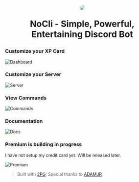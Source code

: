 # <center><img src='https://cdn.discordapp.com/avatars/819861491661930517/1cb20a747ffa6b3740fd9af182641369.png?size=128' style='top: 0; width: auto; border-radius: 100%' /><p>NoCli - Simple, Powerful, Entertaining Discord Bot<p></center>

### <b>Customize your XP Card</b>

![Dashboard](https://cdn.discordapp.com/attachments/775954230032465930/847361661726621736/unknown.png)

### <b>Customize your Server</b>

![Server](https://cdn.discordapp.com/attachments/775954230032465930/847362647066148914/unknown.png)

### <b>View Commands</b>

![Commands](https://cdn.discordapp.com/attachments/775954230032465930/847365632814088192/unknown.png)

### <b>Documentation</b>

![Docs](https://cdn.discordapp.com/attachments/775954230032465930/847368118124281866/unknown.png)

### <b>Premium is building in progress</b>

I have not setup my credit card yet. Will be released later.

![Premium](https://cdn.discordapp.com/attachments/775954230032465930/847366310182125568/unknown.png)

> Built with [2PG](https://github.com/twopg/Bot). Special thanks to [ADAMJR](https://github.com/theADAMJR).
